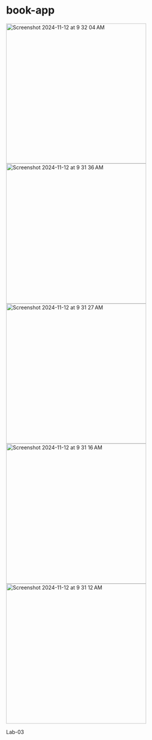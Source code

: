 # book-app 
<img width="380" alt="Screenshot 2024-11-12 at 9 32 04 AM" src="https://github.com/user-attachments/assets/17bcc1af-a5d4-4519-9195-3199a8fb6c3d">
<img width="380" alt="Screenshot 2024-11-12 at 9 31 36 AM" src="https://github.com/user-attachments/assets/a076e6c7-484b-4e24-af3a-6469841e7d5c">
<img width="380" alt="Screenshot 2024-11-12 at 9 31 27 AM" src="https://github.com/user-attachments/assets/30441c98-5fd2-4374-bffc-578cfcdc44b9">
<img width="380" alt="Screenshot 2024-11-12 at 9 31 16 AM" src="https://github.com/user-attachments/assets/33e43532-9248-4c1a-8d2b-fbfafefc4d52">
<img width="380" alt="Screenshot 2024-11-12 at 9 31 12 AM" src="https://github.com/user-attachments/assets/475e25a5-9833-44cc-9d6e-66e7bfe2f218">

Lab-03
